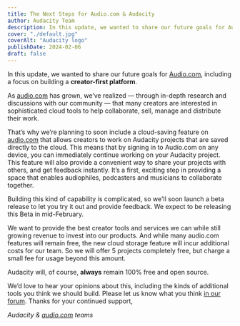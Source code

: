 ```yaml
---
title: The Next Steps for Audio.com & Audacity
author: Audacity Team
description: In this update, we wanted to share our future goals for Audio.com, including a focus on building a creator-first platform.
cover: "./default.jpg"
coverAlt: "Audacity logo"
publishDate: 2024-02-06
draft: false
---
```


In this update, we wanted to share our future goals for [Audio.com](http://audio.com/), including a focus on building a **creator-first platform**.

As [audio.com](http://audio.com/) has grown, we’ve realized — through in-depth research and discussions with our community — that many creators are interested in sophisticated cloud tools to help collaborate, sell, manage and distribute their work.

That’s why we’re planning to soon include a cloud-saving feature on [audio.com](http://audio.com/) that allows creators to work on Audacity projects that are saved directly to the cloud. This means that by signing in to Audio.com on any device, you can immediately continue working on your Audacity project. This feature will also provide a convenient way to share your projects with others, and get feedback instantly. It’s a first, exciting step in providing a space that enables audiophiles, podcasters and musicians to collaborate together.

Building this kind of capability is complicated, so we'll soon launch a beta release to let you try it out and provide feedback. We expect to be releasing this Beta in mid-February.

We want to provide the best creator tools and services we can while still growing revenue to invest into our products. And while many audio.com features will remain free, the new cloud storage feature will incur additional costs for our team. So we will offer 5 projects completely free, but charge a small fee for usage beyond this amount.

Audacity will, of course, **always** remain 100% free and open source.

We’d love to hear your opinions about this, including the kinds of additional tools you think we should build. Please let us know what you think [in our forum](https://forum.audacityteam.org/t/the-next-steps-for-audio-com-audacity/97997). Thanks for your continued support,

*Audacity &* [*audio.com*](http://audio.com/) *teams*